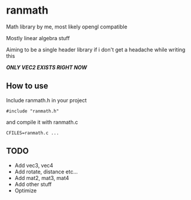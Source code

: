 # ranmath
Math library by me, most likely opengl compatible

Mostly linear algebra stuff

Aiming to be a single header library if i don't get a headache while writing this

***ONLY VEC2 EXISTS RIGHT NOW***

## How to use
Include ranmath.h in your project

```#include "ranmath.h"```

and compile it with ranmath.c

```CFILES=ranmath.c ...```

## TODO
- Add vec3, vec4
- Add rotate, distance etc...
- Add mat2, mat3, mat4
- Add other stuff
- Optimize
